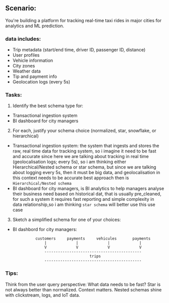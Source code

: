 ## Scenario: 
You're building a platform for tracking real-time taxi rides in major cities for analytics and ML prediction.

### data includes:
- Trip metadata (start/end time, driver ID, passenger ID, distance)
- User profiles
- Vehicle information
- City zones
- Weather data
- Tip and payment info
- Geolocation logs (every 5s)

### Tasks:
1. Identify the best schema type for:
- Transactional ingestion system
- BI dashboard for city managers
2. For each, justify your schema choice (normalized, star, snowflake, or hierarchical)
- Transactional ingestion system: the system that ingests and stores the raw, real time data for tracking system, so i imagine it need to be fast and accurate since here we are talking about tracking in real time (geolocalisation logs; every 5s), so i am thinking either Hierarchical/Nested schema or star schema, but since we are talking about logging every 5s, then it must be big data, and geolocalisation in this context needs to be accurate best approach then is  `Hierarchical/Nested schema`
- BI dashboard for city managers, is BI analytics to help managers analyse their business need based on historical dat, that is usually pre_cleaned, for such a system it requires fast reporting and simple complexity in data relationship,so i am thinking `star schema` will better use this use case
3. Sketch a simplified schema for one of your choices:
- BI dashbord for city managers:

                customers     payments     vehicules       payments
                    |             |             |             |
                    V             V             V             V
                    -------------------------------------------
                                        trips
                    -------------------------------------------

### Tips:
Think from the user query perspective: What data needs to be fast?
Star is not always better than normalized. Context matters.
Nested schemas shine with clickstream, logs, and IoT data.